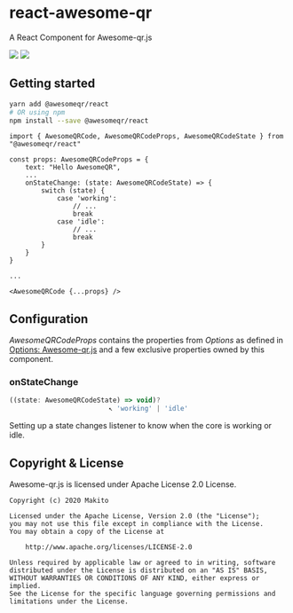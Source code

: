 # react-awesome-qr

A React Component for Awesome-qr.js

![](https://img.shields.io/npm/v/@awesomeqr/react) ![](https://img.shields.io/npm/v/@awesomeqr/react/beta)

## Getting started

```bash
yarn add @awesomeqr/react
# OR using npm
npm install --save @awesomeqr/react
```

```tsx
import { AwesomeQRCode, AwesomeQRCodeProps, AwesomeQRCodeState } from "@awesomeqr/react"

const props: AwesomeQRCodeProps = {
    text: "Hello AwesomeQR",
    ...
    onStateChange: (state: AwesomeQRCodeState) => {
        switch (state) {
            case 'working':
                // ...
                break
            case 'idle':
                // ...
                break
        }
    }
}

...

<AwesomeQRCode {...props} />
```

## Configuration

_AwesomeQRCodeProps_ contains the properties from _Options_ as defined in [Options: Awesome-qr.js](https://github.com/SumiMakito/Awesome-qr.js/blob/master/README.md#options) and a few exclusive properties owned by this component.

### onStateChange

```ts
((state: AwesomeQRCodeState) => void)?
                         ↖ 'working' | 'idle'
```

Setting up a state changes listener to know when the core is working or idle.

## Copyright &amp; License

Awesome-qr.js is licensed under Apache License 2.0 License.

```
Copyright (c) 2020 Makito

Licensed under the Apache License, Version 2.0 (the "License");
you may not use this file except in compliance with the License.
You may obtain a copy of the License at

    http://www.apache.org/licenses/LICENSE-2.0

Unless required by applicable law or agreed to in writing, software
distributed under the License is distributed on an "AS IS" BASIS,
WITHOUT WARRANTIES OR CONDITIONS OF ANY KIND, either express or implied.
See the License for the specific language governing permissions and
limitations under the License.
```

